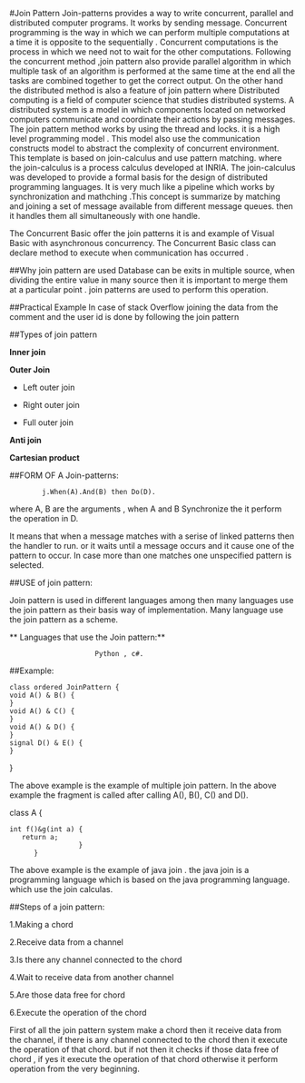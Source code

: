 #Join Pattern
Join-patterns provides a way to write concurrent, 
parallel and distributed computer programs. 
It works by sending message.
Concurrent programming is the way in which we can 
perform multiple computations at a time it is opposite to the 
sequentially . Concurrent computations is the process in which we
need not to wait for the other computations.
Following the concurrent method ,join pattern also provide parallel 
algorithm in which multiple task of an algorithm is performed at the same
time at the end all the tasks are combined together to get the
correct output.
On the other hand the distributed method is also a feature of join pattern
where Distributed computing is a field of computer science that studies distributed systems. 
A distributed system is a model in which components located on networked computers communicate 
and coordinate their actions by passing messages.
The join pattern method works by using the thread and locks.
it is a high level programming model . This model also use the communication constructs model 
to abstract the complexity of concurrent environment.
This template is based on join-calculus and use pattern matching.
where the join-calculus is a process calculus developed at INRIA.
The join-calculus was developed to provide a formal basis for the design 
of distributed programming languages. It is very much like a pipeline which
works by synchronization and mathching .This concept is summarize by matching and joining a 
set of message available from different message queues.
 then it handles them all simultaneously with one handle.
 
The Concurrent Basic offer the join patterns it is and example of Visual Basic with asynchronous concurrency.
The Concurrent Basic class can declare method to execute when communication has occurred .


##Why join pattern are used 
    Database can be exits in multiple source, when dividing the entire value in many source then 
it is important to merge them at a particular point . join patterns are used to perform this operation.



##Practical Example
    In case of stack Overflow joining the data from the comment and the user id is done 
by following the join pattern
    

##Types of join pattern

  **Inner join**

  **Outer Join**

- Left outer join
  
-  Right outer join

- Full outer join

**Anti join**

  **Cartesian product**

##FORM OF A Join-patterns:
   
            j.When(A).And(B) then Do(D).
   where A, B are the arguments , when A and B Synchronize the it perform the
   operation in D.
   
It means that  when a message matches with a serise of linked patterns then the handler to run.
or it waits until a message occurs and it cause one of the pattern to occur.
In case more than one matches one unspecified pattern is selected.

##USE of join pattern:

  Join pattern is used in different languages among then many languages use  the join pattern as their basis way of implementation. Many language use the 
   join pattern as a scheme.

 **  Languages that use the Join pattern:**

                         Python , c#.

##Example:

    class ordered JoinPattern {
    void A() & B() {
    }
    void A() & C() {
    }
    void A() & D() {
    }
    signal D() & E() {
    }
 }

 The above example is the example of multiple join pattern.
 In the above example the fragment is called after calling
 A(), B(), C() and D().


  class A {
    
    int f()&g(int a) {
       return a;
                     }
          }
		  
The above example is the example of java join .
the java join is a programming language which is based on the java programming language.
which use the join calculas.



##Steps of a join pattern:

1.Making a chord

2.Receive data from a channel

3.Is there any channel connected to the chord

4.Wait to receive data from another channel

5.Are those data free for chord

6.Execute the operation of the chord

First of all the join pattern system make a chord then it receive data from the channel, if there is any channel connected to the chord then it execute the operation of that chord. but if not then it checks if those data free of chord , if yes it execute the operation of that chord otherwise it perform operation from the very beginning.





